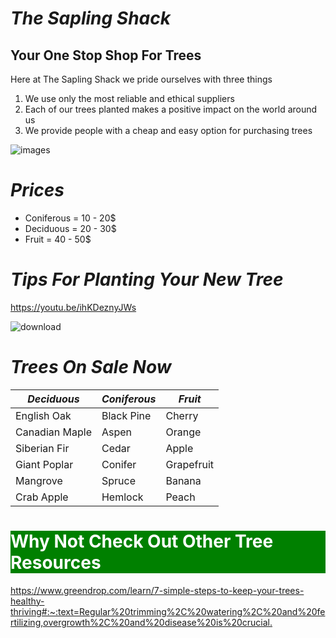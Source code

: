 # **_The Sapling Shack_**
## Your One Stop Shop For Trees
Here at The Sapling Shack we pride ourselves with three things
1. We use only the most reliable and ethical suppliers
2. Each of our trees planted makes a positive impact on the world around us
3. We provide people with a cheap and easy option for purchasing trees


![images](https://github.com/ComradeCat08/Client-side-scripting/assets/167794377/b4777489-3f02-457b-90c0-cfc487d92e1d)

  
# **_Prices_**
* Coniferous = 10 - 20$
* Deciduous = 20 - 30$
* Fruit = 40 - 50$



# **_Tips For Planting Your New Tree_**
https://youtu.be/ihKDeznyJWs


![download](https://github.com/ComradeCat08/Client-side-scripting/assets/167794377/1c79cf4f-9b47-43bb-b53e-6b77737d05bd)

# **_Trees On Sale Now_**


| **_Deciduous_**  | **_Coniferous_** | **_Fruit_** |
| ------------- | ------------- | ------------- |
| English Oak  | Black Pine  | Cherry |
| Canadian Maple  | Aspen  | Orange |
| Siberian Fir | Cedar | Apple |
| Giant Poplar | Conifer | Grapefruit |
| Mangrove | Spruce | Banana |
| Crab Apple | Hemlock | Peach |

<!DOCTYPE html>
<html>
<head>
</head>
<body>

<h1 style="background-color:green;color:white"> Why Not Check Out Other Tree Resources </h1>
<a href="url">https://www.greendrop.com/learn/7-simple-steps-to-keep-your-trees-healthy-thriving#:~:text=Regular%20trimming%2C%20watering%2C%20and%20fertilizing,overgrowth%2C%20and%20disease%20is%20crucial.</p>

</body>
</html>
